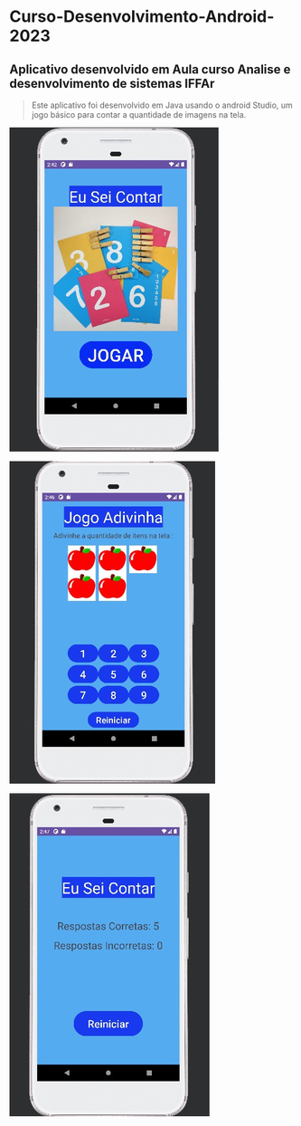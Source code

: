 # Curso-Desenvolvimento-Android-2023

## Aplicativo desenvolvido em Aula curso Analise e desenvolvimento de sistemas IFFAr

>Este aplicativo foi desenvolvido em Java usando o android Studio,  um jogo básico para contar a quantidade de imagens na tela.

![Tela principal](img%20Readme/tela%20principal.jpg)

![splash](img%20Readme/tela%20jogo.jpg)

![splash](img%20Readme/tela%20resultado.jpg)

